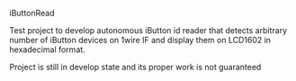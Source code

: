iButtonRead

Test project to develop autonomous iButton id reader that detects
arbitrary number of iButton devices on 1wire IF and display them on
LCD1602 in hexadecimal format.

Project is still in develop state and its proper work is not guaranteed